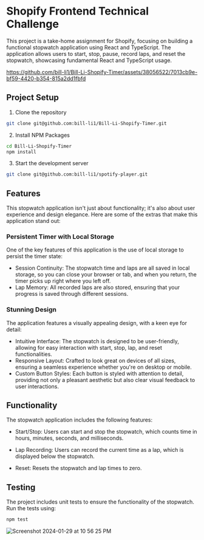 # Shopify Frontend Technical Challenge

This project is a take-home assignment for Shopify, focusing on building a functional stopwatch application using React and TypeScript. The application allows users to start, stop, pause, record laps, and reset the stopwatch, showcasing fundamental React and TypeScript usage.

https://github.com/bill-li1/Bill-Li-Shopify-Timer/assets/38056522/7013cb9e-bf59-4420-b354-815a2dd1fbfd

## Project Setup

1. Clone the repository

```bash
git clone git@github.com:bill-li1/Bill-Li-Shopify-Timer.git
```

2. Install NPM Packages

```bash
cd Bill-Li-Shopify-Timer
npm install
```

3. Start the development server

```bash
git clone git@github.com:bill-li1/spotify-player.git
```

## Features

This stopwatch application isn't just about functionality; it's also about user experience and design elegance. Here are some of the extras that make this application stand out:

### Persistent Timer with Local Storage

One of the key features of this application is the use of local storage to persist the timer state:

- Session Continuity: The stopwatch time and laps are all saved in local storage, so you can close your browser or tab, and when you return, the timer picks up right where you left off.
- Lap Memory: All recorded laps are also stored, ensuring that your progress is saved through different sessions.

### Stunning Design

The application features a visually appealing design, with a keen eye for detail:

- Intuitive Interface: The stopwatch is designed to be user-friendly, allowing for easy interaction with start, stop, lap, and reset functionalities.
- Responsive Layout: Crafted to look great on devices of all sizes, ensuring a seamless experience whether you're on desktop or mobile.
- Custom Button Styles: Each button is styled with attention to detail, providing not only a pleasant aesthetic but also clear visual feedback to user interactions.

## Functionality

The stopwatch application includes the following features:

- Start/Stop: Users can start and stop the stopwatch, which counts time in hours, minutes, seconds, and milliseconds.

- Lap Recording: Users can record the current time as a lap, which is displayed below the stopwatch.

- Reset: Resets the stopwatch and lap times to zero.

## Testing

The project includes unit tests to ensure the functionality of the stopwatch. Run the tests using:

```bash
npm test
```

![Screenshot 2024-01-29 at 10 56 25 PM](https://github.com/bill-li1/Bill-Li-Shopify-Timer/assets/38056522/b6b5c80c-812f-49db-b079-83fe77f14f34)
